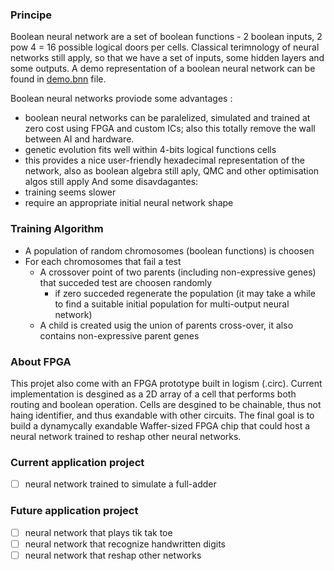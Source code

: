 ### Principe

Boolean neural network are a set of boolean functions - 2 boolean inputs, 2 pow 4 = 16 possible logical doors per cells. 
Classical terimnology of neural networks still apply, so that we have a set of inputs, some hidden layers and some outputs. 
A demo representation of a boolean neural network can be found in [demo.bnn](/demo.bnn) file.

Boolean neural networks proviode some advantages :
-  boolean neural networks can be paralelized, simulated and trained at zero cost using FPGA and custom ICs; also this totally remove the wall between AI and hardware.
- genetic evolution fits well within 4-bits logical functions cells
- this provides a nice user-friendly hexadecimal representation of the network, also as boolean algebra still aply, QMC and other optimisation algos still apply
And some disavdagantes:
- training seems slower
- require an appropriate initial neural network shape
### Training Algorithm

- A population of random chromosomes (boolean functions) is choosen
- For each chromosomes that fail a test
	- A crossover point of two parents (including non-expressive genes) that succeded test are choosen randomly
		- if zero succeded regenerate the population (it may take a while to find a suitable initial population for multi-output neural network)
	- A child is created usig the union of parents cross-over, it also contains non-expressive parent genes


### About FPGA

This projet also come with an FPGA prototype built in logism (.circ). Current implementation is desgined as a 2D array of a cell that performs both routing and boolean operation. Cells are desgined to be chainable, thus not haing identifier, and thus exandable with other circuits. The final goal is to build a dynamycally exandable Waffer-sized FPGA chip that could host a neural network trained to reshap other neural networks.

### Current application project

- [ ] neural network trained to simulate a full-adder

### Future application project

- [ ] neural network that plays tik tak toe
- [ ] neural network that recognize handwritten digits
- [ ] neural network that reshap other networks
